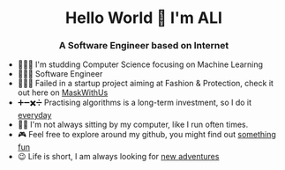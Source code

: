 <h1 align="center">Hello World 👋 I'm ALI</h1>
<h3 align="center">A Software Engineer based on Internet</h3>

- 👨🏼‍🎓  I'm studding Computer Science focusing on Machine Learning
- 👨🏻‍💻 Software Engineer
- 💁🏻‍♂️ Failed in a startup project aiming at Fashion & Protection, check it out here on [MaskWithUs](https://maskwith.us) 
- ➕➖✖️➗ Practising algorithms is a long-term investment, so I do it [everyday](https://github.com/alibk95/CodingChallenges) 
- 🏃🏻 I'm not always sitting by my computer, like I run often times. 
- 🎮 Feel free to explore around my github, you might find out [something fun](#)
- 😉 Life is short, I am always looking for [new adventures](https://www.linkedin.com/in/ali-b-karimi-7b6507b5/)

